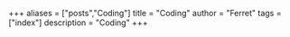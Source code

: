 +++
aliases = ["posts","Coding"]
title = "Coding"
author = "Ferret"
tags = ["index"]
description = "Coding"
+++